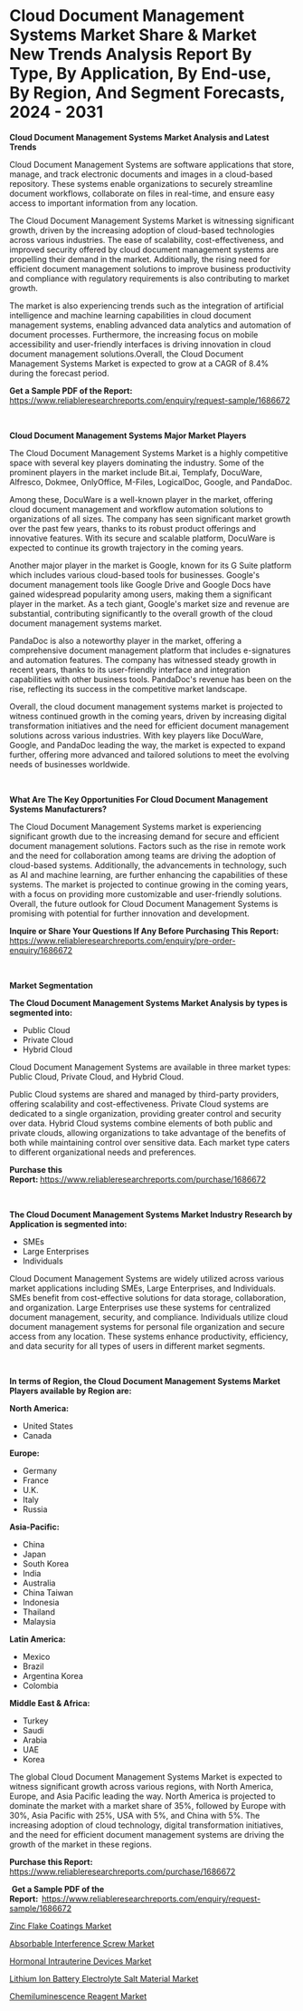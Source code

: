 <p><h1>Cloud Document Management Systems Market Share & Market New Trends Analysis Report By Type, By Application, By End-use, By Region, And Segment Forecasts, 2024 - 2031</h1></p><p><strong>Cloud Document Management Systems Market Analysis and Latest Trends</strong></p>
<p><p>Cloud Document Management Systems are software applications that store, manage, and track electronic documents and images in a cloud-based repository. These systems enable organizations to securely streamline document workflows, collaborate on files in real-time, and ensure easy access to important information from any location.</p><p>The Cloud Document Management Systems Market is witnessing significant growth, driven by the increasing adoption of cloud-based technologies across various industries. The ease of scalability, cost-effectiveness, and improved security offered by cloud document management systems are propelling their demand in the market. Additionally, the rising need for efficient document management solutions to improve business productivity and compliance with regulatory requirements is also contributing to market growth.</p><p>The market is also experiencing trends such as the integration of artificial intelligence and machine learning capabilities in cloud document management systems, enabling advanced data analytics and automation of document processes. Furthermore, the increasing focus on mobile accessibility and user-friendly interfaces is driving innovation in cloud document management solutions.Overall, the Cloud Document Management Systems Market is expected to grow at a CAGR of 8.4% during the forecast period.</p></p>
<p><strong>Get a Sample PDF of the Report:&nbsp;</strong> <a href="https://www.reliableresearchreports.com/enquiry/request-sample/1686672">https://www.reliableresearchreports.com/enquiry/request-sample/1686672</a></p>
<p>&nbsp;</p>
<p><strong>Cloud Document Management Systems Major Market Players</strong></p>
<p><p>The Cloud Document Management Systems Market is a highly competitive space with several key players dominating the industry. Some of the prominent players in the market include Bit.ai, Templafy, DocuWare, Alfresco, Dokmee, OnlyOffice, M-Files, LogicalDoc, Google, and PandaDoc.</p><p>Among these, DocuWare is a well-known player in the market, offering cloud document management and workflow automation solutions to organizations of all sizes. The company has seen significant market growth over the past few years, thanks to its robust product offerings and innovative features. With its secure and scalable platform, DocuWare is expected to continue its growth trajectory in the coming years.</p><p>Another major player in the market is Google, known for its G Suite platform which includes various cloud-based tools for businesses. Google's document management tools like Google Drive and Google Docs have gained widespread popularity among users, making them a significant player in the market. As a tech giant, Google's market size and revenue are substantial, contributing significantly to the overall growth of the cloud document management systems market.</p><p>PandaDoc is also a noteworthy player in the market, offering a comprehensive document management platform that includes e-signatures and automation features. The company has witnessed steady growth in recent years, thanks to its user-friendly interface and integration capabilities with other business tools. PandaDoc's revenue has been on the rise, reflecting its success in the competitive market landscape.</p><p>Overall, the cloud document management systems market is projected to witness continued growth in the coming years, driven by increasing digital transformation initiatives and the need for efficient document management solutions across various industries. With key players like DocuWare, Google, and PandaDoc leading the way, the market is expected to expand further, offering more advanced and tailored solutions to meet the evolving needs of businesses worldwide.</p></p>
<p>&nbsp;</p>
<p><strong>What Are The Key Opportunities For Cloud Document Management Systems Manufacturers?</strong></p>
<p><p>The Cloud Document Management Systems market is experiencing significant growth due to the increasing demand for secure and efficient document management solutions. Factors such as the rise in remote work and the need for collaboration among teams are driving the adoption of cloud-based systems. Additionally, the advancements in technology, such as AI and machine learning, are further enhancing the capabilities of these systems. The market is projected to continue growing in the coming years, with a focus on providing more customizable and user-friendly solutions. Overall, the future outlook for Cloud Document Management Systems is promising with potential for further innovation and development.</p></p>
<p><strong>Inquire or Share Your Questions If Any Before Purchasing This Report:</strong> <a href="https://www.reliableresearchreports.com/enquiry/pre-order-enquiry/1686672">https://www.reliableresearchreports.com/enquiry/pre-order-enquiry/1686672</a></p>
<p>&nbsp;</p>
<p><strong>Market Segmentation</strong></p>
<p><strong>The Cloud Document Management Systems Market Analysis by types is segmented into:</strong></p>
<p><ul><li>Public Cloud</li><li>Private Cloud</li><li>Hybrid Cloud</li></ul></p>
<p><p>Cloud Document Management Systems are available in three market types: Public Cloud, Private Cloud, and Hybrid Cloud. </p><p>Public Cloud systems are shared and managed by third-party providers, offering scalability and cost-effectiveness. Private Cloud systems are dedicated to a single organization, providing greater control and security over data. Hybrid Cloud systems combine elements of both public and private clouds, allowing organizations to take advantage of the benefits of both while maintaining control over sensitive data. Each market type caters to different organizational needs and preferences.</p></p>
<p><strong>Purchase this Report:&nbsp;</strong><a href="https://www.reliableresearchreports.com/purchase/1686672">https://www.reliableresearchreports.com/purchase/1686672</a></p>
<p>&nbsp;</p>
<p><strong>The Cloud Document Management Systems Market Industry Research by Application is segmented into:</strong></p>
<p><ul><li>SMEs</li><li>Large Enterprises</li><li>Individuals</li></ul></p>
<p><p>Cloud Document Management Systems are widely utilized across various market applications including SMEs, Large Enterprises, and Individuals. SMEs benefit from cost-effective solutions for data storage, collaboration, and organization. Large Enterprises use these systems for centralized document management, security, and compliance. Individuals utilize cloud document management systems for personal file organization and secure access from any location. These systems enhance productivity, efficiency, and data security for all types of users in different market segments.</p></p>
<p>&nbsp;</p>
<p><strong>In terms of Region, the Cloud Document Management Systems Market Players available by Region are:</strong></p>
<p>
    <p> <strong> North America: </strong>
        <ul>
            <li>United States</li>
            <li>Canada</li>
        </ul>
        </p> 
    <p> <strong> Europe: </strong>
        <ul>
            <li>Germany</li>
            <li>France</li>
            <li>U.K.</li>
            <li>Italy</li>
            <li>Russia</li>
        </ul>
        </p> 
    <p> <strong> Asia-Pacific: </strong>
        <ul>
            <li>China</li>
            <li>Japan</li>
            <li>South Korea</li>
            <li>India</li>
            <li>Australia</li>
            <li>China Taiwan</li>
            <li>Indonesia</li>
            <li>Thailand</li>
            <li>Malaysia</li>
        </ul>
        </p> 
    <p> <strong> Latin America: </strong>
        <ul>
            <li>Mexico</li>
            <li>Brazil</li>
            <li>Argentina Korea</li>
            <li>Colombia</li>
        </ul>
        </p> 
    <p> <strong> Middle East & Africa: </strong>
        <ul>
            <li>Turkey</li>
            <li>Saudi</li>
            <li>Arabia</li>
            <li>UAE</li>
            <li>Korea</li>
        </ul>
    </p>
    </p>
<p><p>The global Cloud Document Management Systems Market is expected to witness significant growth across various regions, with North America, Europe, and Asia Pacific leading the way. North America is projected to dominate the market with a market share of 35%, followed by Europe with 30%, Asia Pacific with 25%, USA with 5%, and China with 5%. The increasing adoption of cloud technology, digital transformation initiatives, and the need for efficient document management systems are driving the growth of the market in these regions.</p></p>
<p><strong>Purchase this Report: </strong><a href="https://www.reliableresearchreports.com/purchase/1686672">https://www.reliableresearchreports.com/purchase/1686672</a></p>
<p>&nbsp;<strong>Get a Sample PDF of the Report:&nbsp;&nbsp;</strong><a href="https://www.reliableresearchreports.com/enquiry/request-sample/1686672">https://www.reliableresearchreports.com/enquiry/request-sample/1686672</a></p>
<p><strong></strong></p>
<p><p><a href="https://github.com/BryceTownsendr/Market-Research-Report-List-3/blob/main/zinc-flake-coatings-market.md">Zinc Flake Coatings Market</a></p><p><a href="https://medium.com/@williecole1960/absorbable-interference-screw-market-outlook-industry-overview-and-forecast-2024-to-2031-1838c7c5a961">Absorbable Interference Screw Market</a></p><p><a href="https://medium.com/@williecole1960/decoding-hormonal-intrauterine-devices-market-metrics-market-share-trends-and-growth-patterns-9c1b219ddeff">Hormonal Intrauterine Devices Market</a></p><p><a href="https://github.com/mahnoor2003/Market-Research-Report-List-3/blob/main/lithium-ion-battery-electrolyte-salt-material-market.md">Lithium Ion Battery Electrolyte Salt Material Market</a></p><p><a href="https://medium.com/@williecole1960/chemiluminescence-reagent-market-outlook-industry-overview-and-forecast-2024-to-2031-7750bd234910">Chemiluminescence Reagent Market</a></p></p>